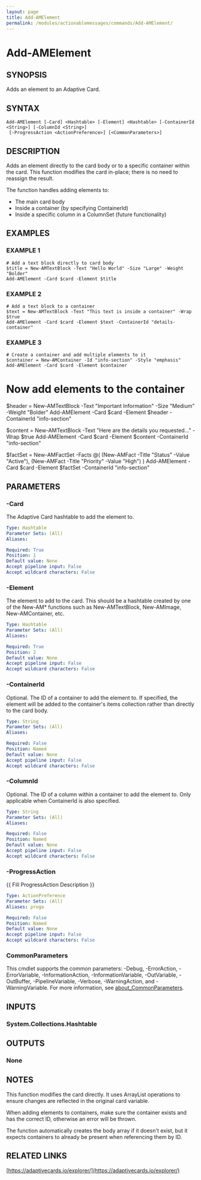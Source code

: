```yaml
---
layout: page
title: Add-AMElement
permalink: /modules/actionablemessages/commands/Add-AMElement/
---
```


# Add-AMElement

## SYNOPSIS
Adds an element to an Adaptive Card.

## SYNTAX

```
Add-AMElement [-Card] <Hashtable> [-Element] <Hashtable> [-ContainerId <String>] [-ColumnId <String>]
 [-ProgressAction <ActionPreference>] [<CommonParameters>]
```

## DESCRIPTION
Adds an element directly to the card body or to a specific container within the card.
This function modifies the card in-place; there is no need to reassign the result.

The function handles adding elements to:
- The main card body
- Inside a container (by specifying ContainerId)
- Inside a specific column in a ColumnSet (future functionality)

## EXAMPLES

### EXAMPLE 1
```
# Add a text block directly to card body
$title = New-AMTextBlock -Text "Hello World" -Size "Large" -Weight "Bolder"
Add-AMElement -Card $card -Element $title
```

### EXAMPLE 2
```
# Add a text block to a container
$text = New-AMTextBlock -Text "This text is inside a container" -Wrap $true
Add-AMElement -Card $card -Element $text -ContainerId "details-container"
```

### EXAMPLE 3
```
# Create a container and add multiple elements to it
$container = New-AMContainer -Id "info-section" -Style "emphasis"
Add-AMElement -Card $card -Element $container
```

# Now add elements to the container
$header = New-AMTextBlock -Text "Important Information" -Size "Medium" -Weight "Bolder"
Add-AMElement -Card $card -Element $header -ContainerId "info-section"

$content = New-AMTextBlock -Text "Here are the details you requested..." -Wrap $true
Add-AMElement -Card $card -Element $content -ContainerId "info-section"

$factSet = New-AMFactSet -Facts @(
    (New-AMFact -Title "Status" -Value "Active"),
    (New-AMFact -Title "Priority" -Value "High")
)
Add-AMElement -Card $card -Element $factSet -ContainerId "info-section"

## PARAMETERS

### -Card
The Adaptive Card hashtable to add the element to.

```yaml
Type: Hashtable
Parameter Sets: (All)
Aliases:

Required: True
Position: 1
Default value: None
Accept pipeline input: False
Accept wildcard characters: False
```

### -Element
The element to add to the card.
This should be a hashtable created by one of the
New-AM* functions such as New-AMTextBlock, New-AMImage, New-AMContainer, etc.

```yaml
Type: Hashtable
Parameter Sets: (All)
Aliases:

Required: True
Position: 2
Default value: None
Accept pipeline input: False
Accept wildcard characters: False
```

### -ContainerId
Optional.
The ID of a container to add the element to.
If specified, the element
will be added to the container's items collection rather than directly to the card body.

```yaml
Type: String
Parameter Sets: (All)
Aliases:

Required: False
Position: Named
Default value: None
Accept pipeline input: False
Accept wildcard characters: False
```

### -ColumnId
Optional.
The ID of a column within a container to add the element to.
Only applicable
when ContainerId is also specified.

```yaml
Type: String
Parameter Sets: (All)
Aliases:

Required: False
Position: Named
Default value: None
Accept pipeline input: False
Accept wildcard characters: False
```

### -ProgressAction
{{ Fill ProgressAction Description }}

```yaml
Type: ActionPreference
Parameter Sets: (All)
Aliases: proga

Required: False
Position: Named
Default value: None
Accept pipeline input: False
Accept wildcard characters: False
```

### CommonParameters
This cmdlet supports the common parameters: -Debug, -ErrorAction, -ErrorVariable, -InformationAction, -InformationVariable, -OutVariable, -OutBuffer, -PipelineVariable, -Verbose, -WarningAction, and -WarningVariable. For more information, see [about_CommonParameters](https://learn.microsoft.com/en-us/powershell/module/microsoft.powershell.core/about/about_commonparameters).

## INPUTS

### System.Collections.Hashtable
## OUTPUTS

### None
## NOTES
This function modifies the card directly.
It uses ArrayList operations to ensure
changes are reflected in the original card variable.

When adding elements to containers, make sure the container exists and has the
correct ID, otherwise an error will be thrown.

The function automatically creates the body array if it doesn't exist, but it
expects containers to already be present when referencing them by ID.

## RELATED LINKS

[https://adaptivecards.io/explorer/](https://adaptivecards.io/explorer/)


